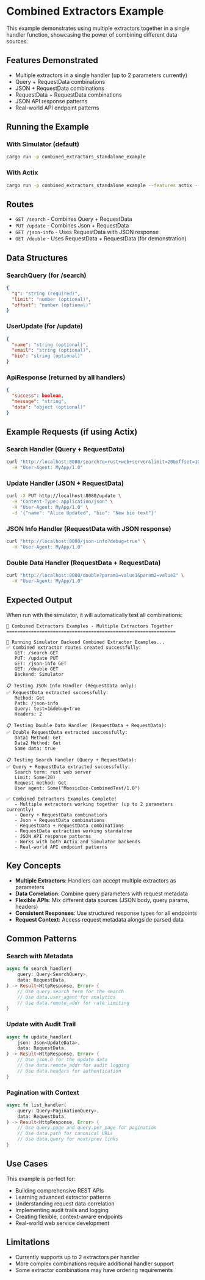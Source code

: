 # Combined Extractors Example

This example demonstrates using multiple extractors together in a single handler function, showcasing the power of combining different data sources.

## Features Demonstrated

- Multiple extractors in a single handler (up to 2 parameters currently)
- Query + RequestData combinations
- JSON + RequestData combinations
- RequestData + RequestData combinations
- JSON API response patterns
- Real-world API endpoint patterns

## Running the Example

### With Simulator (default)
```bash
cargo run -p combined_extractors_standalone_example
```

### With Actix
```bash
cargo run -p combined_extractors_standalone_example --features actix --no-default-features
```

## Routes

- `GET /search` - Combines Query<SearchQuery> + RequestData
- `PUT /update` - Combines Json<UserUpdate> + RequestData
- `GET /json-info` - Uses RequestData with JSON response
- `GET /double` - Uses RequestData + RequestData (for demonstration)

## Data Structures

### SearchQuery (for /search)
```json
{
  "q": "string (required)",
  "limit": "number (optional)",
  "offset": "number (optional)"
}
```

### UserUpdate (for /update)
```json
{
  "name": "string (optional)",
  "email": "string (optional)",
  "bio": "string (optional)"
}
```

### ApiResponse (returned by all handlers)
```json
{
  "success": boolean,
  "message": "string",
  "data": "object (optional)"
}
```

## Example Requests (if using Actix)

### Search Handler (Query + RequestData)
```bash
curl "http://localhost:8080/search?q=rust+web+server&limit=20&offset=10" \
  -H "User-Agent: MyApp/1.0"
```

### Update Handler (JSON + RequestData)
```bash
curl -X PUT http://localhost:8080/update \
  -H "Content-Type: application/json" \
  -H "User-Agent: MyApp/1.0" \
  -d '{"name": "Alice Updated", "bio": "New bio text"}'
```

### JSON Info Handler (RequestData with JSON response)
```bash
curl "http://localhost:8080/json-info?debug=true" \
  -H "User-Agent: MyApp/1.0"
```

### Double Data Handler (RequestData + RequestData)
```bash
curl "http://localhost:8080/double?param1=value1&param2=value2" \
  -H "User-Agent: MyApp/1.0"
```

## Expected Output

When run with the simulator, it will automatically test all combinations:

```
🎯 Combined Extractors Examples - Multiple Extractors Together
==============================================================

🧪 Running Simulator Backend Combined Extractor Examples...
✅ Combined extractor routes created successfully:
   GET: /search GET
   PUT: /update PUT
   GET: /json-info GET
   GET: /double GET
   Backend: Simulator

📋 Testing JSON Info Handler (RequestData only):
✅ RequestData extracted successfully:
   Method: Get
   Path: /json-info
   Query: test=1&debug=true
   Headers: 2

📋 Testing Double Data Handler (RequestData + RequestData):
✅ Double RequestData extracted successfully:
   Data1 Method: Get
   Data2 Method: Get
   Same data: true

📋 Testing Search Handler (Query + RequestData):
✅ Query + RequestData extracted successfully:
   Search term: rust web server
   Limit: Some(20)
   Request method: Get
   User agent: Some("MoosicBox-CombinedTest/1.0")

✅ Combined Extractors Examples Complete!
   - Multiple extractors working together (up to 2 parameters currently)
   - Query + RequestData combinations
   - Json + RequestData combinations
   - RequestData + RequestData combinations
   - RequestData extraction working standalone
   - JSON API response patterns
   - Works with both Actix and Simulator backends
   - Real-world API endpoint patterns
```

## Key Concepts

- **Multiple Extractors**: Handlers can accept multiple extractors as parameters
- **Data Correlation**: Combine query parameters with request metadata
- **Flexible APIs**: Mix different data sources (JSON body, query params, headers)
- **Consistent Responses**: Use structured response types for all endpoints
- **Request Context**: Access request metadata alongside parsed data

## Common Patterns

### Search with Metadata
```rust
async fn search_handler(
    query: Query<SearchQuery>,
    data: RequestData,
) -> Result<HttpResponse, Error> {
    // Use query.search_term for the search
    // Use data.user_agent for analytics
    // Use data.remote_addr for rate limiting
}
```

### Update with Audit Trail
```rust
async fn update_handler(
    json: Json<UpdateData>,
    data: RequestData,
) -> Result<HttpResponse, Error> {
    // Use json.0 for the update data
    // Use data.remote_addr for audit logging
    // Use data.headers for authentication
}
```

### Pagination with Context
```rust
async fn list_handler(
    query: Query<PaginationQuery>,
    data: RequestData,
) -> Result<HttpResponse, Error> {
    // Use query.page and query.per_page for pagination
    // Use data.path for canonical URLs
    // Use data.query for next/prev links
}
```

## Use Cases

This example is perfect for:
- Building comprehensive REST APIs
- Learning advanced extractor patterns
- Understanding request data correlation
- Implementing audit trails and logging
- Creating flexible, context-aware endpoints
- Real-world web service development

## Limitations

- Currently supports up to 2 extractors per handler
- More complex combinations require additional handler support
- Some extractor combinations may have ordering requirements

